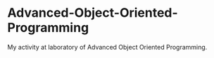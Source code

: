# Advanced-Object-Oriented-Programming

My activity at laboratory of Advanced Object Oriented Programming.
